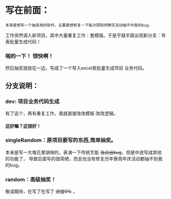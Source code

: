 # 写在前面：
    本来是想写一个抽奖用的软件，主要是想修复一下每次阴阳师寮庆活动抽不中我的bug。
工作突然调入新项目，其中大量重复工作：套模版。于是乎就半路出现新分支：导表批量生成代码！
### 啪的一下！ 很快啊！
然后抽奖就放在一边，写成了一个导入excel表批量生成项目 业务代码。

## 分支说明：

### dev: 项目业务代码生成
有了这个，再有重复工作，我就直接改改模板 改改逻辑。
#### 这好嘛？这很好！

### singleRandom：原项目要写的东西,简单抽奖。
本来是写一大堆花里胡哨的，表演一下传统艺能 ~~当众出bug~~，但是中途写成其他的功能了，
导致后面写的很简陋，而且也没有修复历年寮周年庆活动都抽不到我的bug。

### random：高级抽奖！
敬请期待，在写了在写了 ~~进度0%~~ 。

